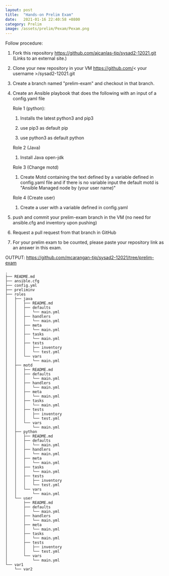 ```yaml
---
layout: post
title:  "Hands-on Prelim Exam"
date:   2021-01-16 22:40:58 +0800
category: Prelim
image: /assets/prelim/Pexam/Pexam.png
---
```

Follow procedure:
1. Fork this repository https://github.com/ajcanlas-tip/sysad2-12021.git (Links to an external site.)

2. Clone your new repository in your VM https://github.com/< your username >/sysad2-12021.git

3. Create a branch named "prelim-exam" and checkout in that branch. 

4. Create an Ansible playbook that does the following with an input of a config.yaml file

    Role 1 (python):

      1. Installs the latest python3 and pip3

      2. use pip3 as default pip 

      3. use python3 as default python 

    Role 2 (Java)

      1. Install Java open-jdk

    Role 3 (Change motd)

      1. Create Motd containing the text defined by a variable defined in config.yaml file and if there is no variable input the default motd is "Ansible Managed node by (your user name)"

    Role 4 (Create user)

      1. Create a user with a variable defined in config.yaml

5. push and commit your prelim-exam branch in the VM (no need for ansible.cfg and inventory upon pushing)

6. Request a pull request from that branch in GitHub

7. For your prelim exam to be counted, please paste your repository link as an answer in this exam.

OUTPUT: https://github.com/mcarangan-tip/sysad2-12021/tree/prelim-exam

```
.
├── README.md
├── ansible.cfg
├── config.yml
├── preliminv
├── roles
│   ├── java
│   │   ├── README.md
│   │   ├── defaults
│   │   │   └── main.yml
│   │   ├── handlers
│   │   │   └── main.yml
│   │   ├── meta
│   │   │   └── main.yml
│   │   ├── tasks
│   │   │   └── main.yml
│   │   ├── tests
│   │   │   ├── inventory
│   │   │   └── test.yml
│   │   └── vars
│   │       └── main.yml
│   ├── motd
│   │   ├── README.md
│   │   ├── defaults
│   │   │   └── main.yml
│   │   ├── handlers
│   │   │   └── main.yml
│   │   ├── meta
│   │   │   └── main.yml
│   │   ├── tasks
│   │   │   └── main.yml
│   │   ├── tests
│   │   │   ├── inventory
│   │   │   └── test.yml
│   │   └── vars
│   │       └── main.yml
│   ├── python
│   │   ├── README.md
│   │   ├── defaults
│   │   │   └── main.yml
│   │   ├── handlers
│   │   │   └── main.yml
│   │   ├── meta
│   │   │   └── main.yml
│   │   ├── tasks
│   │   │   └── main.yml
│   │   ├── tests
│   │   │   ├── inventory
│   │   │   └── test.yml
│   │   └── vars
│   │       └── main.yml
│   └── user
│       ├── README.md
│       ├── defaults
│       │   └── main.yml
│       ├── handlers
│       │   └── main.yml
│       ├── meta
│       │   └── main.yml
│       ├── tasks
│       │   └── main.yml
│       ├── tests
│       │   ├── inventory
│       │   └── test.yml
│       └── vars
│           └── main.yml
└── var1
    └── var2
```